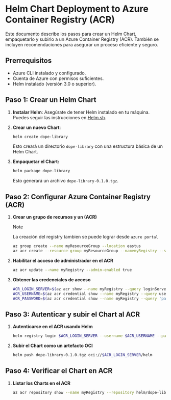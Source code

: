 # Helm Chart Deployment to Azure Container Registry (ACR)

Este documento describe los pasos para crear un Helm Chart, empaquetarlo y subirlo a un Azure Container Registry (ACR). También se incluyen recomendaciones para asegurar un proceso eficiente y seguro.

## Prerrequisitos

- Azure CLI instalado y configurado.
- Cuenta de Azure con permisos suficientes.
- Helm instalado (versión 3.0 o superior).

## Paso 1: Crear un Helm Chart

1. **Instalar Helm**: Asegúrate de tener Helm instalado en tu máquina. Puedes seguir las instrucciones en [Helm.sh](https://helm.sh/docs/intro/install/).

2. **Crear un nuevo Chart**:
   ```bash
   helm create dope-library
   ```
    Esto creará un directorio ``dope-library`` con una estructura básica de un Helm Chart.

3. **Empaquetar el Chart:**
   ```bash
   helm package dope-library 
   ```
   Esto generará un archivo ``dope-library-0.1.0.tgz``.

## Paso 2: Configurar Azure Container Registry (ACR)

1. **Crear un grupo de recursos y un (ACR)**
    >[!NOTE]
    >La creación del registry tambien se puede lograr desde ``azure portal``

    ```bash
    az group create --name myResourceGroup --location eastus
    az acr create --resource-group myResourceGroup --namemyRegistry --sku Basic
    ```
2. **Habilitar el acceso de administrador en el ACR**
    ```bash
    az acr update --name myRegistry --admin-enabled true
    ```
3. **Obtener las credenciales de acceso**
    ```bash
    ACR_LOGIN_SERVER=$(az acr show --name myRegistry --query loginServer --output tsv)
    ACR_USERNAME=$(az acr credential show --name myRegistry --query username --output tsv)
    ACR_PASSWORD=$(az acr credential show --name myRegistry --query 'passwords[0].value' --output tsv)
    ```
## Paso 3: Autenticar y subir el Chart al ACR

1. **Autenticarse en el ACR usando Helm**
    ```bash
    helm registry login $ACR_LOGIN_SERVER --username $ACR_USERNAME --password $ACR_PASSWORD
    ```
2. **Subir el Chart como un artefacto OCI**
    ```bash
    helm push dope-library-0.1.0.tgz oci://$ACR_LOGIN_SERVER/helm
    ```
## Paso 4: Verificar el Chart en ACR

1. **Listar los Charts en el ACR**
    ```bash
    az acr repository show --name myRegistry --repository helm/dope-library
    ```
